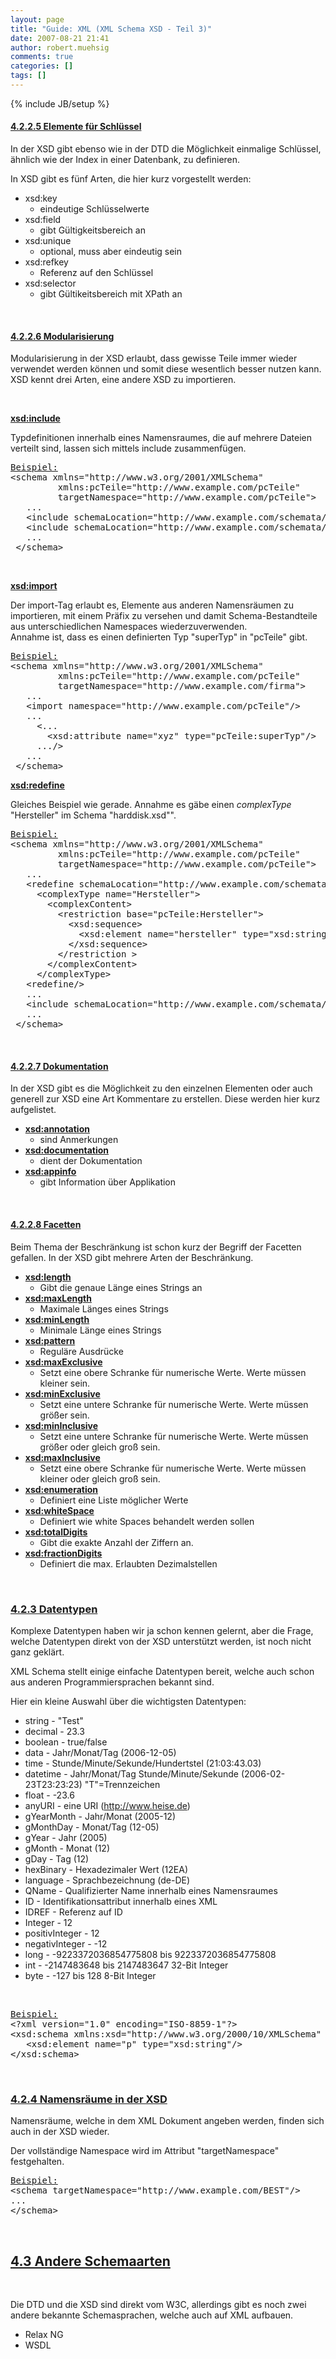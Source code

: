 ```yaml
---
layout: page
title: "Guide: XML (XML Schema XSD - Teil 3)"
date: 2007-08-21 21:41
author: robert.muehsig
comments: true
categories: []
tags: []
---
```

{% include JB/setup %}
<h4><u>4.2.2.5 Elemente für Schlüssel</u></h4> <p>In der XSD gibt ebenso wie in der DTD die Möglichkeit einmalige Schlüssel, ähnlich wie der Index in einer Datenbank, zu definieren.  <p>In XSD gibt es fünf Arten, die hier kurz vorgestellt werden:  <ul> <li>xsd:key  <ul> <li>eindeutige Schlüsselwerte</li></ul> <li>xsd:field  <ul> <li>gibt Gültigkeitsbereich an</li></ul> <li>xsd:unique  <ul> <li>optional, muss aber eindeutig sein</li></ul> <li>xsd:refkey  <ul> <li>Referenz auf den Schlüssel</li></ul> <li>xsd:selector  <ul> <li>gibt Gültikeitsbereich mit XPath an</li></ul></li></ul> <p>&nbsp;</p> <h4><u>4.2.2.6 Modularisierung</u></h4> <p>Modularisierung in der XSD erlaubt, dass gewisse Teile immer wieder verwendet werden können und somit diese wesentlich besser nutzen kann. XSD kennt drei Arten, eine andere XSD zu importieren.  <p>&nbsp;</p> <p><b><u>xsd:include</u></b>  <p>Typdefinitionen innerhalb eines Namensraumes, die auf mehrere Dateien verteilt sind, lassen sich mittels include zusammenfügen.  <div class="CodeFormatContainer"><pre class="csharpcode"><u>Beispiel:</u>
&lt;schema xmlns=<span class="str">"http://www.w3.org/2001/XMLSchema"</span>
         xmlns:pcTeile=<span class="str">"http://www.example.com/pcTeile"</span>
         targetNamespace=<span class="str">"http://www.example.com/pcTeile"</span>&gt;
   ...
   &lt;include schemaLocation=<span class="str">"http://www.example.com/schemata/harddisk.xsd"</span>&gt;
   &lt;include schemaLocation=<span class="str">"http://www.example.com/schemata/ram.xsd"</span>&gt;
   ...
 &lt;/schema&gt;
</pre></div>
<p>&nbsp; 
<p><b><u>xsd:import</u></b> 
<p>Der import-Tag erlaubt es, Elemente aus anderen Namensräumen zu importieren, mit einem Präfix zu versehen und damit Schema-Bestandteile aus unterschiedlichen Namespaces wiederzuverwenden.<br>Annahme ist, dass es einen definierten Typ "superTyp" in "pcTeile" gibt. 
<div class="CodeFormatContainer"><pre class="csharpcode"><u>Beispiel:</u>
&lt;schema xmlns=<span class="str">"http://www.w3.org/2001/XMLSchema"</span>
         xmlns:pcTeile=<span class="str">"http://www.example.com/pcTeile"</span>
         targetNamespace=<span class="str">"http://www.example.com/firma"</span>&gt;
   ...
   &lt;import <span class="kwrd">namespace</span>=<span class="str">"http://www.example.com/pcTeile"</span>/&gt;
   ...
     &lt;...
       &lt;xsd:attribute name=<span class="str">"xyz"</span> type=<span class="str">"pcTeile:superTyp"</span>/&gt;
     .../&gt;
   ...
 &lt;/schema&gt;
</pre></div>
<p><b><u>xsd:redefine</u></b> 
<p>Gleiches Beispiel wie gerade. Annahme es gäbe einen <i>complexType</i> "Hersteller" im Schema "harddisk.xsd"". 
<div class="CodeFormatContainer"><pre class="csharpcode"><u>Beispiel:</u>
&lt;schema xmlns=<span class="str">"http://www.w3.org/2001/XMLSchema"</span>
         xmlns:pcTeile=<span class="str">"http://www.example.com/pcTeile"</span>
         targetNamespace=<span class="str">"http://www.example.com/pcTeile"</span>&gt;
   ...
   &lt;redefine schemaLocation=<span class="str">"http://www.example.com/schemata/harddisk.xsd"</span>&gt;
     &lt;complexType name=<span class="str">"Hersteller"</span>&gt;
       &lt;complexContent&gt;
         &lt;restriction <span class="kwrd">base</span>=<span class="str">"pcTeile:Hersteller"</span>&gt;
           &lt;xsd:sequence&gt;
             &lt;xsd:element name=<span class="str">"hersteller"</span> type=<span class="str">"xsd:string"</span> minOccurs=<span class="str">"10"</span> maxOccurs=<span class="str">"10"</span>/&gt;
           &lt;/xsd:sequence&gt;
         &lt;/restriction &gt;
       &lt;/complexContent&gt;
     &lt;/complexType&gt;
   &lt;redefine/&gt;
   ...
   &lt;include schemaLocation=<span class="str">"http://www.example.com/schemata/ram.xsd"</span>&gt;
   ...
 &lt;/schema&gt;
</pre></div>
<p>&nbsp; 
<h4><u>4.2.2.7 Dokumentation</u></h4>
<p>In der XSD gibt es die Möglichkeit zu den einzelnen Elementen oder auch generell zur XSD eine Art Kommentare zu erstellen. Diese werden hier kurz aufgelistet. 
<ul>
<li><b><u>xsd:annotation</u></b> 
<ul>
<li>sind Anmerkungen</li></ul>
<li><b><u>xsd:documentation</u></b> 
<ul>
<li>dient der Dokumentation</li></ul>
<li><b><u>xsd:appinfo</u></b> 
<ul>
<li>gibt Information über Applikation</li></ul></li></ul>
<p>&nbsp; 
<h4><u>4.2.2.8 Facetten</u></h4>
<p>Beim Thema der Beschränkung ist schon kurz der Begriff der Facetten gefallen. In der XSD gibt mehrere Arten der Beschränkung. 
<ul>
<li><b><u>xsd:length</u></b> 
<ul>
<li>Gibt die genaue Länge eines Strings an</li></ul>
<li><b><u>xsd:maxLength</u></b> 
<ul>
<li>Maximale Länges eines Strings</li></ul>
<li><b><u>xsd:minLength</u></b> 
<ul>
<li>Minimale Länge eines Strings</li></ul>
<li><b><u>xsd:pattern</u></b> 
<ul>
<li>Reguläre Ausdrücke</li></ul>
<li><b><u>xsd:maxExclusive</u></b> 
<ul>
<li>Setzt eine obere Schranke für numerische Werte. Werte müssen kleiner sein.</li></ul>
<li><b><u>xsd:minExclusive</u></b> 
<ul>
<li>Setzt eine untere Schranke für numerische Werte. Werte müssen größer sein.</li></ul>
<li><b><u>xsd:minInclusive</u></b> 
<ul>
<li>Setzt eine untere Schranke für numerische Werte. Werte müssen größer oder gleich groß sein.</li></ul>
<li><b><u>xsd:maxInclusive</u></b> 
<ul>
<li>Setzt eine obere Schranke für numerische Werte. Werte müssen kleiner oder gleich groß sein.</li></ul>
<li><b><u>xsd:enumeration</u></b> 
<ul>
<li>Definiert eine Liste möglicher Werte</li></ul>
<li><b><u>xsd:whiteSpace</u></b> 
<ul>
<li>Definiert wie white Spaces behandelt werden sollen</li></ul>
<li><b><u>xsd:totalDigits</u></b> 
<ul>
<li>Gibt die exakte Anzahl der Ziffern an.</li></ul>
<li><b><u>xsd:fractionDigits</u></b> 
<ul>
<li>Definiert die max. Erlaubten Dezimalstellen</li></ul></li></ul>
<p>&nbsp;</p>
<h3><u>4.2.3 Datentypen</u></h3>
<p>Komplexe Datentypen haben wir ja schon kennen gelernt, aber die Frage, welche Datentypen direkt von der XSD unterstützt werden, ist noch nicht ganz geklärt. 
<p>XML Schema stellt einige einfache Datentypen bereit, welche auch schon aus anderen Programmiersprachen bekannt sind. 
<p>Hier ein kleine Auswahl über die wichtigsten Datentypen: 
<ul>
<li>string - "Test" 
<li>decimal - 23.3 
<li>boolean - true/false 
<li>data - Jahr/Monat/Tag (2006-12-05) 
<li>time - Stunde/Minute/Sekunde/Hundertstel (21:03:43.03) 
<li>datetime - Jahr/Monat/Tag Stunde/Minute/Sekunde (2006-02-23T23:23:23) "T"=Trennzeichen 
<li>float - -23.6 
<li>anyURI - eine URI (<a href="http://www.heise.de/">http://www.heise.de</a>) 
<li>gYearMonth - Jahr/Monat (2005-12) 
<li>gMonthDay - Monat/Tag (12-05) 
<li>gYear - Jahr (2005) 
<li>gMonth - Monat (12) 
<li>gDay - Tag (12) 
<li>hexBinary - Hexadezimaler Wert (12EA) 
<li>language - Sprachbezeichnung (de-DE) 
<li>QName - Qualifizierter Name innerhalb eines Namensraumes 
<li>ID - Identifikationsattribut innerhalb eines XML 
<li>IDREF - Referenz auf ID 
<li>Integer - 12 
<li>positivInteger - 12 
<li>negativInteger - -12 
<li>long - -9223372036854775808 bis 9223372036854775808 
<li>int - -2147483648 bis 2147483647 32-Bit Integer 
<li>byte - -127 bis 128 8-Bit Integer</li></ul>
<p>&nbsp;</p>
<div class="CodeFormatContainer"><pre class="csharpcode"><u>Beispiel:</u>
&lt;?xml version=<span class="str">"1.0"</span> encoding=<span class="str">"ISO-8859-1"</span>?&gt;
&lt;xsd:schema xmlns:xsd=<span class="str">"http://www.w3.org/2000/10/XMLSchema"</span> elementFormDefault=<span class="str">"qualified"</span>&gt;
   &lt;xsd:element name=<span class="str">"p"</span> type=<span class="str">"xsd:string"</span>/&gt;
&lt;/xsd:schema&gt;
</pre></div>
<p>&nbsp;</p>
<h3><u>4.2.4 Namensräume in der XSD</u></h3>
<p>Namensräume, welche in dem XML Dokument angeben werden, finden sich auch in der XSD wieder. 
<p>Der vollständige Namespace wird im Attribut "targetNamespace" festgehalten. 
<div class="CodeFormatContainer"><pre class="csharpcode"><u>Beispiel:</u>
&lt;schema targetNamespace=<span class="str">"http://www.example.com/BEST"</span>/&gt;
...
&lt;/schema&gt;
</pre></div>
<p>&nbsp;</p>
<h2><u>4.3 Andere Schemaarten</u></h2>
<p>&nbsp;</p>
<p>Die DTD und die XSD sind direkt vom W3C, allerdings gibt es noch zwei andere bekannte Schemasprachen, welche auch auf XML aufbauen. 
<ul>
<li>Relax NG 
<li>WSDL</li></ul>
